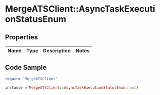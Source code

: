 # MergeATSClient::AsyncTaskExecutionStatusEnum

## Properties

Name | Type | Description | Notes
------------ | ------------- | ------------- | -------------

## Code Sample

```ruby
require 'MergeATSClient'

instance = MergeATSClient::AsyncTaskExecutionStatusEnum.new()
```


